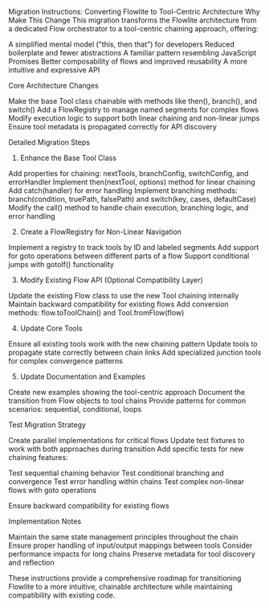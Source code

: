 Migration Instructions: Converting Flowlite to Tool-Centric Architecture
Why Make This Change
This migration transforms the Flowlite architecture from a dedicated Flow orchestrator to a tool-centric chaining approach, offering:

A simplified mental model ("this, then that") for developers
Reduced boilerplate and fewer abstractions
A familiar pattern resembling JavaScript Promises
Better composability of flows and improved reusability
A more intuitive and expressive API

Core Architecture Changes

Make the base Tool class chainable with methods like then(), branch(), and switch()
Add a FlowRegistry to manage named segments for complex flows
Modify execution logic to support both linear chaining and non-linear jumps
Ensure tool metadata is propagated correctly for API discovery

Detailed Migration Steps
1. Enhance the Base Tool Class

Add properties for chaining: nextTools, branchConfig, switchConfig, and errorHandler
Implement then(nextTool, options) method for linear chaining
Add catch(handler) for error handling
Implement branching methods: branch(condition, truePath, falsePath) and switch(key, cases, defaultCase)
Modify the call() method to handle chain execution, branching logic, and error handling

2. Create a FlowRegistry for Non-Linear Navigation

Implement a registry to track tools by ID and labeled segments
Add support for goto operations between different parts of a flow
Support conditional jumps with gotoIf() functionality

3. Modify Existing Flow API (Optional Compatibility Layer)

Update the existing Flow class to use the new Tool chaining internally
Maintain backward compatibility for existing flows
Add conversion methods: flow.toToolChain() and Tool.fromFlow(flow)

4. Update Core Tools

Ensure all existing tools work with the new chaining pattern
Update tools to propagate state correctly between chain links
Add specialized junction tools for complex convergence patterns

5. Update Documentation and Examples

Create new examples showing the tool-centric approach
Document the transition from Flow objects to tool chains
Provide patterns for common scenarios: sequential, conditional, loops

Test Migration Strategy

Create parallel implementations for critical flows
Update test fixtures to work with both approaches during transition
Add specific tests for new chaining features:

Test sequential chaining behavior
Test conditional branching and convergence
Test error handling within chains
Test complex non-linear flows with goto operations


Ensure backward compatibility for existing flows

Implementation Notes

Maintain the same state management principles throughout the chain
Ensure proper handling of input/output mappings between tools
Consider performance impacts for long chains
Preserve metadata for tool discovery and reflection

These instructions provide a comprehensive roadmap for transitioning Flowlite to a more intuitive, chainable architecture while maintaining compatibility with existing code.